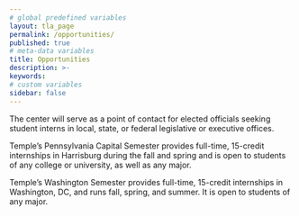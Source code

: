 ```yaml
---
# global predefined variables
layout: tla_page
permalink: /opportunities/
published: true
# meta-data variables
title: Opportunities
description: >-
keywords:
# custom variables
sidebar: false
---
```

The center will serve as a point of contact for elected officials seeking student interns in local, state, or federal legislative or executive offices.

Temple’s Pennsylvania Capital Semester provides full-time, 15-credit internships in Harrisburg during the fall and spring and is open to students of any college or university, as well as any major.

Temple’s Washington Semester provides full-time, 15-credit internships in Washington, DC, and runs fall, spring, and summer.  It is open to students of any major.
